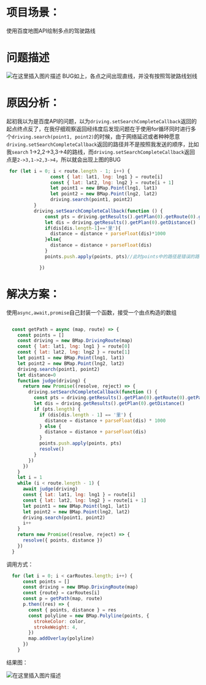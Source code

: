 ﻿# 项目场景：
使用百度地图API绘制多点的驾驶路线

# 问题描述
![在这里插入图片描述](https://img-blog.csdnimg.cn/df0830607606431883c96db73c43fe08.png)
BUG如上，各点之间出现直线，并没有按照驾驶路线划线
# 原因分析：
起初我以为是百度API的问题，以为`driving.setSearchCompleteCallback`返回的起点终点反了，在我仔细观察返回经纬度后发现问题在于使用for循环同时进行多个`driving.search(point1, point2)`的时候，由于网络延迟或者种种愿意`driving.setSearchCompleteCallback`返回的路径并不是按照我发送的顺序，比如我`search` 1->2,2->3,3->4的路线，而`driving.setSearchCompleteCallback`返回点是`2->3,1->2,3->4`，所以就会出现上图的BUG

```javascript
 for (let i = 0; i < route.length - 1; i++) {
                const { lat: lat1, lng: lng1 } = route[i]
                const { lat: lat2, lng: lng2 } = route[i + 1]
                let point1 = new BMap.Point(lng1, lat1)
                let point2 = new BMap.Point(lng2, lat2)
                driving.search(point1, point2)
          }
          driving.setSearchCompleteCallback(function () {
              const pts = driving.getResults().getPlan(0).getRoute(0).getPath() //通过驾车实例，获得一系列点的数组
              let dis = driving.getResults().getPlan(0).getDistance()
              if(dis[dis.length-1]=='里'){
                distance = distance + parseFloat(dis)*1000
              }else{
                distance = distance + parseFloat(dis)
              }
              points.push.apply(points, pts)//此时points中的路径是错误的路径

            })
```

# 解决方案：
使用`async,await,promise`自己封装一个函数，接受一个由点构造的数组

```javascript

  const getPath = async (map, route) => {
    const points = []
    const driving = new BMap.DrivingRoute(map)
    const { lat: lat1, lng: lng1 } = route[0]
    const { lat: lat2, lng: lng2 } = route[1]
    let point1 = new BMap.Point(lng1, lat1)
    let point2 = new BMap.Point(lng2, lat2)
    driving.search(point1, point2)
    let distance=0
    function judge(driving) {
      return new Promise((resolve, reject) => {
        driving.setSearchCompleteCallback(function () {
          const pts = driving.getResults().getPlan(0).getRoute(0).getPath()
          let dis = driving.getResults().getPlan(0).getDistance()
          if (pts.length) {
            if (dis[dis.length - 1] == '里') {
              distance = distance + parseFloat(dis) * 1000
            } else {
              distance = distance + parseFloat(dis)
            }
            points.push.apply(points, pts)
            resolve()
          }
        })
      })
    }
    let i = 1
    while (i < route.length - 1) {
      await judge(driving)
      const { lat: lat1, lng: lng1 } = route[i]
      const { lat: lat2, lng: lng2 } = route[i + 1]
      let point1 = new BMap.Point(lng1, lat1)
      let point2 = new BMap.Point(lng2, lat2)
      driving.search(point1, point2)
      i++
    }
    return new Promise((resolve, reject) => {
      resolve({ points, distance })
    })
  }
```
调用方式：

```javascript
  for (let i = 0; i < carRoutes.length; i++) {
      const points = []
      const driving = new BMap.DrivingRoute(map)
      const {route} = carRoutes[i]
      const p = getPath(map, route)
      p.then((res) => {
        const { points, distance } = res
        const polyline = new BMap.Polyline(points, {
          strokeColor: color,
          strokeWeight: 4,
        })
        map.addOverlay(polyline)
      })
    }
```
结果图：

![在这里插入图片描述](https://img-blog.csdnimg.cn/614fb007d926462ebbdbbb33cdfa2a9e.png)
